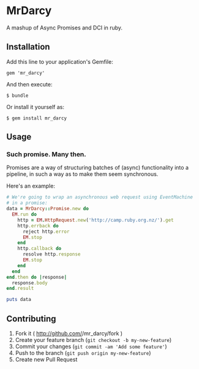 # MrDarcy

A mashup of Async Promises and DCI in ruby.

## Installation

Add this line to your application's Gemfile:

    gem 'mr_darcy'

And then execute:

    $ bundle

Or install it yourself as:

    $ gem install mr_darcy

## Usage

### Such promise. Many then.

Promises are a way of structuring batches of (async) functionality into a
pipeline, in such a way as to make them seem synchronous.

Here's an example:

```ruby
# We're going to wrap an asynchronous web request using EventMachine
# in a promise:
data = MrDarcy::Promise.new do
  EM.run do
    http = EM.HttpRequest.new('http://camp.ruby.org.nz/').get
    http.errback do
      reject http.error
      EM.stop
    end
    http.callback do
      resolve http.response
      EM.stop
    end
  end
end.then do |response|
  response.body
end.result

puts data
```


## Contributing

1. Fork it ( http://github.com/<my-github-username>/mr_darcy/fork )
2. Create your feature branch (`git checkout -b my-new-feature`)
3. Commit your changes (`git commit -am 'Add some feature'`)
4. Push to the branch (`git push origin my-new-feature`)
5. Create new Pull Request
